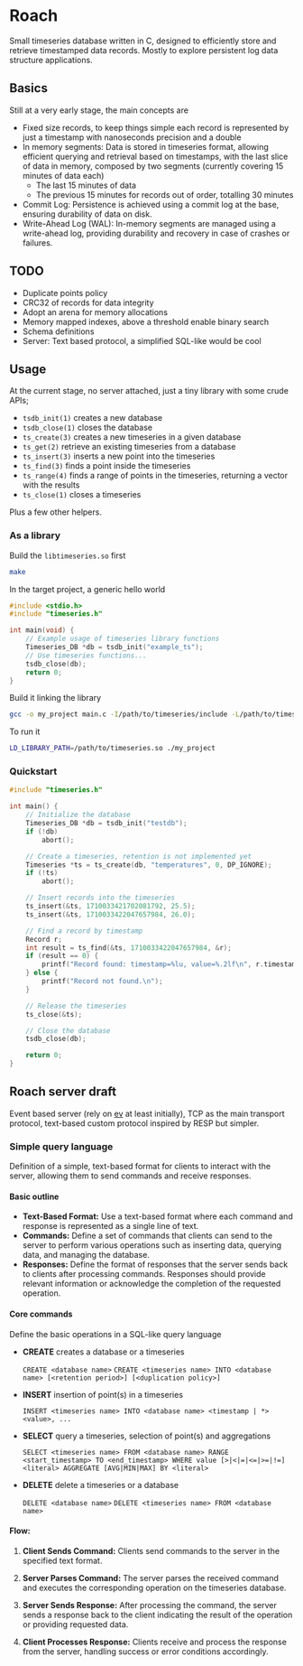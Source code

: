 Roach
=====

Small timeseries database written in C, designed to efficiently store and
retrieve timestamped data records. Mostly to explore persistent log data
structure applications.

## Basics

Still at a very early stage, the main concepts are

- Fixed size records, to keep things simple each record is represented by just
  a timestamp with nanoseconds precision and a double
- In memory segments: Data is stored in timeseries format, allowing efficient
  querying and retrieval based on timestamps, with the last slice of data in
  memory, composed by two segments (currently covering 15 minutes of data each)
  - The last 15 minutes of data
  - The previous 15 minutes for records out of order, totalling 30 minutes
- Commit Log: Persistence is achieved using a commit log at the base, ensuring
  durability of data on disk.
- Write-Ahead Log (WAL): In-memory segments are managed using a write-ahead
  log, providing durability and recovery in case of crashes or failures.


## TODO

- Duplicate points policy
- CRC32 of records for data integrity
- Adopt an arena for memory allocations
- Memory mapped indexes, above a threshold enable binary search
- Schema definitions
- Server: Text based protocol, a simplified SQL-like would be cool

## Usage

At the current stage, no server attached, just a tiny library with some crude APIs;

- `tsdb_init(1)` creates a new database
- `tsdb_close(1)` closes the database
- `ts_create(3)` creates a new timeseries in a given database
- `ts_get(2)` retrieve an existing timeseries from a database
- `ts_insert(3)` inserts a new point into the timeseries
- `ts_find(3)` finds a point inside the timeseries
- `ts_range(4)` finds a range of points in the timeseries, returning a vector
  with the results
- `ts_close(1)` closes a timeseries

Plus a few other helpers.

### As a library

Build the `libtimeseries.so` first

```bash
make
```

In the target project, a generic hello world

```c
#include <stdio.h>
#include "timeseries.h"

int main(void) {
    // Example usage of timeseries library functions
    Timeseries_DB *db = tsdb_init("example_ts");
    // Use timeseries functions...
    tsdb_close(db);
    return 0;
}

```

Build it linking the library

```bash
gcc -o my_project main.c -I/path/to/timeseries/include -L/path/to/timeseries -ltimeseries
```

To run it

```bash
LD_LIBRARY_PATH=/path/to/timeseries.so ./my_project
```

### Quickstart

```c
#include "timeseries.h"

int main() {
    // Initialize the database
    Timeseries_DB *db = tsdb_init("testdb");
    if (!db)
        abort();

    // Create a timeseries, retention is not implemented yet
    Timeseries *ts = ts_create(db, "temperatures", 0, DP_IGNORE);
    if (!ts)
        abort();

    // Insert records into the timeseries
    ts_insert(&ts, 1710033421702081792, 25.5);
    ts_insert(&ts, 1710033422047657984, 26.0);

    // Find a record by timestamp
    Record r;
    int result = ts_find(&ts, 1710033422047657984, &r);
    if (result == 0) {
        printf("Record found: timestamp=%lu, value=%.2lf\n", r.timestamp, r.value);
    } else {
        printf("Record not found.\n");
    }

    // Release the timeseries
    ts_close(&ts);

    // Close the database
    tsdb_close(db);

    return 0;
}

```

## Roach server draft

Event based server (rely on [ev](https://github.com/codepr/ev.git) at least
initially), TCP as the main transport protocol, text-based custom protocol
inspired by RESP but simpler.

### Simple query language

Definition of a simple, text-based format for clients to interact with the
server, allowing them to send commands and receive responses.

#### Basic outline

- **Text-Based Format:** Use a text-based format where each command and
  response is represented as a single line of text.
- **Commands:** Define a set of commands that clients can send to the server to
  perform various operations such as inserting data, querying data, and
  managing the database.
- **Responses:** Define the format of responses that the server sends back to
  clients after processing commands. Responses should provide relevant
  information or acknowledge the completion of the requested operation.

#### Core commands

Define the basic operations in a SQL-like query language

- **CREATE** creates a database or a timeseries

  `CREATE <database name>`
  `CREATE <timeseries name> INTO <database name> [<retention period>] [<duplication policy>]`

- **INSERT** insertion of point(s) in a timeseries

  `INSERT <timeseries name> INTO <database name> <timestamp | *> <value>, ...`

- **SELECT** query a timeseries, selection of point(s) and aggregations

  `SELECT <timeseries name> FROM <database name> RANGE <start_timestamp> TO <end_timestamp> WHERE value [>|<|=|<=|>=|!=] <literal> AGGREGATE [AVG|MIN|MAX] BY <literal>`

- **DELETE** delete a timeseries or a database

  `DELETE <database name>`
  `DELETE <timeseries name> FROM <database name>`

#### Flow:

1. **Client Sends Command:** Clients send commands to the server in the
       specified text format.

2. **Server Parses Command:** The server parses the received command and
       executes the corresponding operation on the timeseries database.

3. **Server Sends Response:** After processing the command, the server sends a
       response back to the client indicating the result of the operation or
       providing requested data.

4. **Client Processes Response:** Clients receive and process the response from
       the server, handling success or error conditions accordingly.
